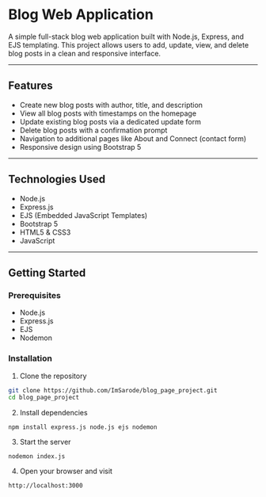# Blog Web Application

A simple full-stack blog web application built with Node.js, Express, and EJS templating. This project allows users to add, update, view, and delete blog posts in a clean and responsive interface.

---

## Features

- Create new blog posts with author, title, and description
- View all blog posts with timestamps on the homepage
- Update existing blog posts via a dedicated update form
- Delete blog posts with a confirmation prompt
- Navigation to additional pages like About and Connect (contact form)
- Responsive design using Bootstrap 5

---

## Technologies Used

- Node.js
- Express.js
- EJS (Embedded JavaScript Templates)
- Bootstrap 5
- HTML5 & CSS3
- JavaScript

---

## Getting Started

### Prerequisites

- Node.js
- Express.js
- EJS
- Nodemon

### Installation

1. Clone the repository

```bash
git clone https://github.com/ImSarode/blog_page_project.git
cd blog_page_project
```

2. Install dependencies
```
npm install express.js node.js ejs nodemon
```
3. Start the server
```
nodemon index.js
```
4. Open your browser and visit

```plaintext
http://localhost:3000
```
